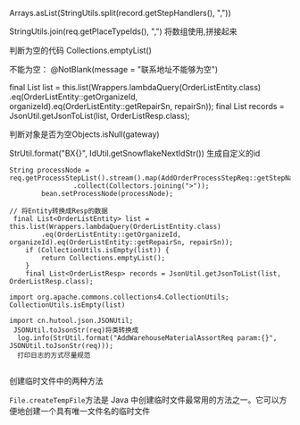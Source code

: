 Arrays.asList(StringUtils.split(record.getStepHandlers(), ","))

StringUtils.join(req.getPlaceTypeIds(), ",") 将数组使用,拼接起来

判断为空的代码
Collections.emptyList()

不能为空： @NotBlank(message = "联系地址不能够为空")

final List<OrderListEntity> list = this.list(Wrappers.lambdaQuery(OrderListEntity.class)
            .eq(OrderListEntity::getOrganizeId, organizeId).eq(OrderListEntity::getRepairSn, repairSn));
 final List<OrderListResp> records = JsonUtil.getJsonToList(list, OrderListResp.class);

 判断对象是否为空Objects.isNull(gateway)

 StrUtil.format("BX{}", IdUtil.getSnowflakeNextIdStr()) 生成自定义的id




    String processNode = req.getProcessStepList().stream().map(AddOrderProcessStepReq::getStepName)
                    .collect(Collectors.joining(">"));
            bean.setProcessNode(processNode);
    
    // 将Entity转换成Resp的数据
     final List<OrderListEntity> list = this.list(Wrappers.lambdaQuery(OrderListEntity.class)
            .eq(OrderListEntity::getOrganizeId, organizeId).eq(OrderListEntity::getRepairSn, repairSn));
        if (CollectionUtils.isEmpty(list)) {
            return Collections.emptyList();
        }
        final List<OrderListResp> records = JsonUtil.getJsonToList(list, OrderListResp.class);

```
import org.apache.commons.collections4.CollectionUtils;
CollectionUtils.isEmpty(list)
```

```
import cn.hutool.json.JSONUtil;
 JSONUtil.toJsonStr(req)将类转换成
  log.info(StrUtil.format("AddWarehouseMaterialAssortReq param:{}", JSONUtil.toJsonStr(req)));
  打印日志的方式尽量规范
  
```

创建临时文件中的两种方法

`File.createTempFile`方法是 Java 中创建临时文件最常用的方法之一。它可以方便地创建一个具有唯一文件名的临时文件

